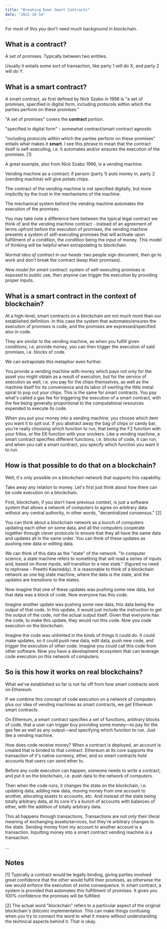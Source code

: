 ```yaml
---
title: "Breaking Down Smart Contracts"
date: "2021-10-14"
---
```


For most of this you don't need much background in blockchain.

## What is a contract?

A set of promises. Typically between two entities.

Usually it entails some sort of transaction, like party 1 will do X, and party 2 will do Y.

## What is a smart contract?

A smart contract, as first defined by Nick Szabo in 1996 is "a set of promises, specified in digital form, including protocols within which the parties perform on these promises."

"A set of promises" covers the **contract** portion.

"specified in digital form" - somewhat contract/smart contract agnostic

"including protocols within which the parties perform on these promises" entails what makes it **smart**. I see this phrase to mean that the contract itself is self-executing, i.e. it automates and/or ensures the execution of the promises. [1]

A great example, also from Nick Szabo 1996, is a vending machine.

Vending machine as a contract: if person (party 1) puts money in, party 2 (vending machine) will give potato chips.

The contract of the vending machine is not specified digitally, but more implicitly by the trust in the mechanisms of the machine.

The mechanical system behind the vending machine automates the execution of the promises.

You may take note a difference here between the typical legal contract we think of and the vending machine contract - instead of an agreement of terms upfront before the execution of promises, the vending machine presents a system of self-executing promises that will activate upon fulfillment of a condition, the condition being the input of money. This model of thinking will be helpful when extrapolating to blockchain.

*Normal idea of contract in our heads*: two people sign document, then go to work and don't break the contract (keep their promises).

*New model for smart contract*: system of self-executing promises is exposed to public use, then anyone can trigger the execution by providing proper inputs.

## What is a smart contract in the context of blockchain?

At a high-level, smart contracts on a blockchain are not much more than our established definition. In this case the system that automates/ensures the execution of promises is code, and the promises are expressed/specified also in code.

They are similar to the vending machine, as when you fulfill given conditions, i.e. provide money, you can then trigger the execution of said promises, i.e. blocks of code.

We can extrapolate this metaphor even further.

You provide a vending machine with money which pays not only for the asset you might obtain as a result of execution, but for the service of execution as well, i.e. you pay for the chips themselves, as well as the machine itself for its convenience and its labor of swirling the little metal spiral to pop out your chips. This is the same for smart contracts. You pay what's called a gas fee for triggering the execution of a smart contract, with the fee being generally proportional to the computational resources expended to execute its code.

When you put your money into a vending machine, you choose which item you want it to spit out. If you abstract away the bag of chips or candy bar, you're really choosing which function to run, that being the F2 function with your fritos, or the E6 function with your snickers. Like a vending machine, a smart contract specifies different functions, i.e. blocks of code, it can run, and when you call a smart contract, you specify which function you want it to run.

## How is that possible to do that on a blockchain?

Well, it's only possible on a blockchain network that supports this capability.

Take away any relation to money. Let's first just think about how there can be code execution on a blockchain.

First, blockchain, if you don't have previous context, is just a software system that allows a network of computers to agree on arbitrary data without any central authority, in other words, "decentralized consensus." [2]

You can think about a blockchain network as a bunch of computers updating each other on some data, and all the computers cooperate together through clever protocols to ensure that they all have the same data and updates all in the same order. You can think of these updates as pushing new data or editing data.

We can think of this data as the "state" of the network. "In computer science, a state machine refers to something that will read a series of inputs and, based on those inputs, will transition to a new state." (figured no need to rephrase - Preethi Kasireddy). It is reasonable to think of a blockchain network as one big state machine, where the data is the state, and the updates are transitions to the states.

Now imagine that one of these updates was pushing some new data, but that data was a block of code. Now everyone has this code.

Imagine another update was pushing some new data, this data being the output of that code. In this update, it would just include the instruction to get the output of the code, not the actual output itself. Given that everyone has the code, to make this update, they would run this code. Now you code execution on the blockchain.

Imagine the code was unlimited in the kinds of things it could do. It could make updates, so it could push new data, edit data, push new code, and trigger the execution of other code. Imagine you could call this code from other software. Now you have a development ecosystem that can leverage code execution on this network of computers.

## So is this how it works on real blockchains?

What we've established so far is not far off from how smart contracts work on Ethereum.

If we combine this concept of code execution on a network of computers plus our idea of vending machines as smart contracts, we get Ethereum smart contracts.

On Ethereum, a smart contract specifies a set of functions, arbitrary blocks of code, that a user can trigger buy providing some money—to pay for the gas fee as well as any output—and specifying which function to run. Just like a vending machine.

How does code receive money? When a contract is deployed, an account is created that is binded to that contract. Ethereum at its core supports the transaction of it's native currency, ether, and so smart contracts hold accounts that users can send ether to.

Before any code execution can happen, someone needs to write a contract, and put it on the blockchain, i.e. push data to the network of computers.

Then when the code runs, it changes the state on the blockchain, i.e. updating data, adding new data, moving money from one account to another, allocating assets to accounts, etc. And instead of the state being totally arbitrary data, at its core it's a bunch of accounts with balances of ether, with the addition of totally arbitrary data.

This all happens through transactions. Transactions are not only their literal meaning of exchanging assets/services, but they're arbitrary changes to the state. Sending money from my account to another account is a transaction. Inputting money into a smart contract vending machine is a transaction.

...

## Notes

[1] Typically a contract would be legally binding, giving parties involved great confidence that the other would fulfill their promises, as otherwise the law would enforce the execution of some consequence. In smart contract, a system is provided that automates this fulfillment of promises. It gives you 100% confidence the promises will be fulfilled.

[2] The actual word "blockchain" refers to a particular aspect of the original blockchain's (bitcoin) implementation. This can make things confusing when you try to connect the word to what it means without understanding the technical aspects behind it. That is okay.